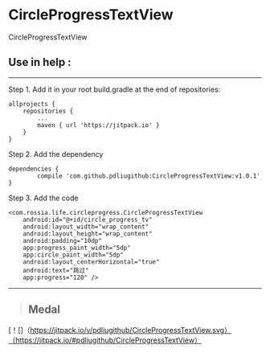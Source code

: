# CircleProgressTextView
CircleProgressTextView


## Use in help :

***

Step 1. Add it in your root build.gradle at the end of repositories:

	allprojects {
		repositories {
			...
			maven { url 'https://jitpack.io' }
		}
	}

Step 2. Add the dependency

	dependencies {
			compile 'com.github.pdliugithub:CircleProgressTextView:v1.0.1'
	}

Step 3. Add the code

	<com.rossia.life.circleprogress.CircleProgressTextView
		android:id="@+id/circle_progress_tv"
		android:layout_width="wrap_content"
		android:layout_height="wrap_content"
		android:padding="10dp"
		app:progress_paint_width="5dp"
		app:circle_paint_width="5dp"
		android:layout_centerHorizontal="true"
		android:text="跳过"
		app:progress="120" />
***

> ## Medal

[！[]（https://jitpack.io/v/pdliugithub/CircleProgressTextView.svg）（https://jitpack.io/#pdliugithub/CircleProgressTextView）
